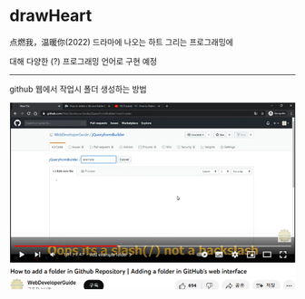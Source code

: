 # drawHeart
点燃我，温暖你(2022) 드라마에 나오는 하트 그리는 프로그래밍에

대해 다양한 (?) 프로그래밍 언어로 구현 예정



---------------------------------------
github 웹에서 작업시 폴더 생성하는 방법

<img src='https://github.com/zhuyun-lixun/drawHeart/blob/main/folder_create1.png' />

